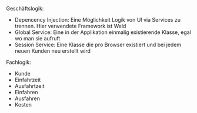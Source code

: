 Geschäftslogik:
- Depencency Injection: Eine Möglichkeit Logik von UI via Services zu trennen. Hier verwendete Framework ist Weld
- Global Service: Eine in der Applikation einmalig existierende Klasse, egal wo man sie aufruft
- Session Service: Eine Klasse die pro Browser existiert und bei jedem neuen Kunden neu erstellt wird

Fachlogik:
- Kunde
- Einfahrzeit
- Ausfahrtzeit
- Einfahren
- Ausfahren
- Kosten